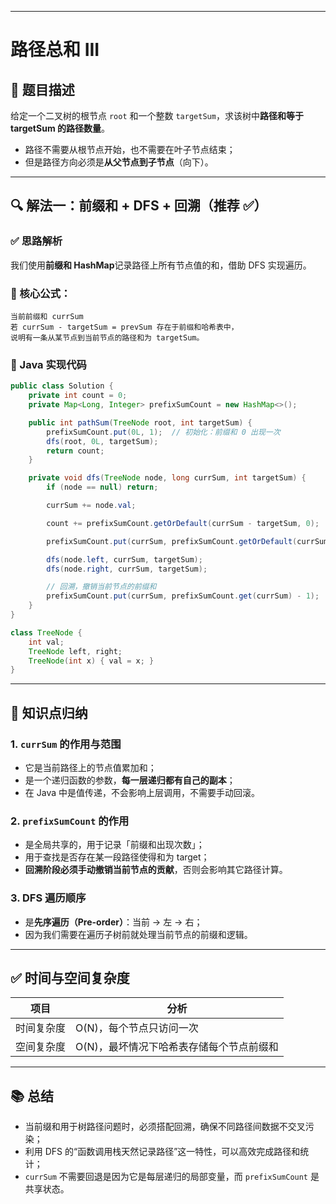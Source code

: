 ------

# 路径总和 III

## 📌 题目描述

给定一个二叉树的根节点 `root` 和一个整数 `targetSum`，求该树中**路径和等于 targetSum 的路径数量**。

- 路径不需要从根节点开始，也不需要在叶子节点结束；
- 但是路径方向必须是**从父节点到子节点**（向下）。

------

## 🔍 解法一：前缀和 + DFS + 回溯（推荐 ✅）

### ✅ 思路解析

我们使用**前缀和 HashMap**记录路径上所有节点值的和，借助 DFS 实现遍历。

### 🔑 核心公式：

```text
当前前缀和 currSum
若 currSum - targetSum = prevSum 存在于前缀和哈希表中，
说明有一条从某节点到当前节点的路径和为 targetSum。
```

### 🧩 Java 实现代码

```java
public class Solution {
    private int count = 0;
    private Map<Long, Integer> prefixSumCount = new HashMap<>();

    public int pathSum(TreeNode root, int targetSum) {
        prefixSumCount.put(0L, 1);  // 初始化：前缀和 0 出现一次
        dfs(root, 0L, targetSum);
        return count;
    }

    private void dfs(TreeNode node, long currSum, int targetSum) {
        if (node == null) return;

        currSum += node.val;

        count += prefixSumCount.getOrDefault(currSum - targetSum, 0);

        prefixSumCount.put(currSum, prefixSumCount.getOrDefault(currSum, 0) + 1);

        dfs(node.left, currSum, targetSum);
        dfs(node.right, currSum, targetSum);

        // 回溯，撤销当前节点的前缀和
        prefixSumCount.put(currSum, prefixSumCount.get(currSum) - 1);
    }
}

class TreeNode {
    int val;
    TreeNode left, right;
    TreeNode(int x) { val = x; }
}
```

------

## 🧠 知识点归纳

### 1. `currSum` 的作用与范围

- 它是当前路径上的节点值累加和；
- 是一个递归函数的参数，**每一层递归都有自己的副本**；
- 在 Java 中是值传递，不会影响上层调用，不需要手动回滚。

### 2. `prefixSumCount` 的作用

- 是全局共享的，用于记录「前缀和出现次数」；
- 用于查找是否存在某一段路径使得和为 target；
- **回溯阶段必须手动撤销当前节点的贡献**，否则会影响其它路径计算。

### 3. DFS 遍历顺序

- 是**先序遍历（Pre-order）**：当前 → 左 → 右；
- 因为我们需要在遍历子树前就处理当前节点的前缀和逻辑。

------

## ✅ 时间与空间复杂度

| 项目       | 分析                                     |
| ---------- | ---------------------------------------- |
| 时间复杂度 | O(N)，每个节点只访问一次                 |
| 空间复杂度 | O(N)，最坏情况下哈希表存储每个节点前缀和 |

------

## 📚 总结

- 当前缀和用于树路径问题时，必须搭配回溯，确保不同路径间数据不交叉污染；
- 利用 DFS 的“函数调用栈天然记录路径”这一特性，可以高效完成路径和统计；
- `currSum` 不需要回退是因为它是每层递归的局部变量，而 `prefixSumCount` 是共享状态。

